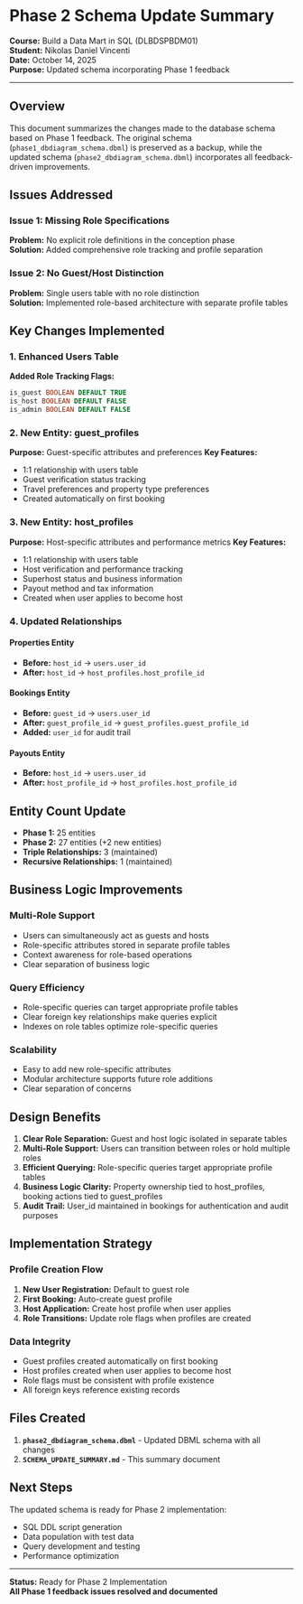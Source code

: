 # Phase 2 Schema Update Summary

**Course:** Build a Data Mart in SQL (DLBDSPBDM01)  
**Student:** Nikolas Daniel Vincenti  
**Date:** October 14, 2025  
**Purpose:** Updated schema incorporating Phase 1 feedback

---

## Overview

This document summarizes the changes made to the database schema based on Phase 1 feedback. The original schema (`phase1_dbdiagram_schema.dbml`) is preserved as a backup, while the updated schema (`phase2_dbdiagram_schema.dbml`) incorporates all feedback-driven improvements.

## Issues Addressed

### Issue 1: Missing Role Specifications
**Problem:** No explicit role definitions in the conception phase  
**Solution:** Added comprehensive role tracking and profile separation

### Issue 2: No Guest/Host Distinction  
**Problem:** Single users table with no role distinction  
**Solution:** Implemented role-based architecture with separate profile tables

## Key Changes Implemented

### 1. Enhanced Users Table
**Added Role Tracking Flags:**
```sql
is_guest BOOLEAN DEFAULT TRUE
is_host BOOLEAN DEFAULT FALSE  
is_admin BOOLEAN DEFAULT FALSE
```

### 2. New Entity: guest_profiles
**Purpose:** Guest-specific attributes and preferences
**Key Features:**
- 1:1 relationship with users table
- Guest verification status tracking
- Travel preferences and property type preferences
- Created automatically on first booking

### 3. New Entity: host_profiles  
**Purpose:** Host-specific attributes and performance metrics
**Key Features:**
- 1:1 relationship with users table
- Host verification and performance tracking
- Superhost status and business information
- Payout method and tax information
- Created when user applies to become host

### 4. Updated Relationships

#### Properties Entity
- **Before:** `host_id` → `users.user_id`
- **After:** `host_id` → `host_profiles.host_profile_id`

#### Bookings Entity  
- **Before:** `guest_id` → `users.user_id`
- **After:** `guest_profile_id` → `guest_profiles.guest_profile_id`
- **Added:** `user_id` for audit trail

#### Payouts Entity
- **Before:** `host_id` → `users.user_id`  
- **After:** `host_profile_id` → `host_profiles.host_profile_id`

## Entity Count Update

- **Phase 1:** 25 entities
- **Phase 2:** 27 entities (+2 new entities)
- **Triple Relationships:** 3 (maintained)
- **Recursive Relationships:** 1 (maintained)

## Business Logic Improvements

### Multi-Role Support
- Users can simultaneously act as guests and hosts
- Role-specific attributes stored in separate profile tables
- Context awareness for role-based operations
- Clear separation of business logic

### Query Efficiency
- Role-specific queries can target appropriate profile tables
- Clear foreign key relationships make queries explicit
- Indexes on role tables optimize role-specific queries

### Scalability
- Easy to add new role-specific attributes
- Modular architecture supports future role additions
- Clear separation of concerns

## Design Benefits

1. **Clear Role Separation:** Guest and host logic isolated in separate tables
2. **Multi-Role Support:** Users can transition between roles or hold multiple roles
3. **Efficient Querying:** Role-specific queries target appropriate profile tables
4. **Business Logic Clarity:** Property ownership tied to host_profiles, booking actions tied to guest_profiles
5. **Audit Trail:** User_id maintained in bookings for authentication and audit purposes

## Implementation Strategy

### Profile Creation Flow
1. **New User Registration:** Default to guest role
2. **First Booking:** Auto-create guest profile
3. **Host Application:** Create host profile when user applies
4. **Role Transitions:** Update role flags when profiles are created

### Data Integrity
- Guest profiles created automatically on first booking
- Host profiles created when user applies to become host
- Role flags must be consistent with profile existence
- All foreign keys reference existing records

## Files Created

1. **`phase2_dbdiagram_schema.dbml`** - Updated DBML schema with all changes
2. **`SCHEMA_UPDATE_SUMMARY.md`** - This summary document

## Next Steps

The updated schema is ready for Phase 2 implementation:
- SQL DDL script generation
- Data population with test data
- Query development and testing
- Performance optimization

---

**Status:** Ready for Phase 2 Implementation  
**All Phase 1 feedback issues resolved and documented**
